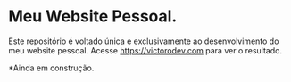 <h1> Meu Website Pessoal. </h1>

Este repositório é voltado única e exclusivamente ao desenvolvimento do meu website pessoal.
Acesse https://victorodev.com para ver o resultado. 

*Ainda em construção.
